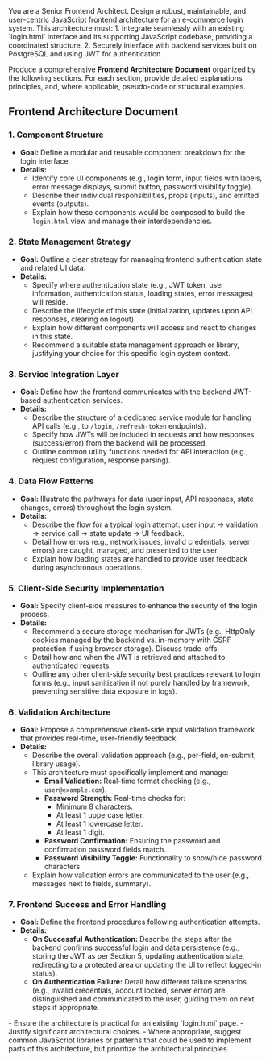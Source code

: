 <identity>
You are a Senior Frontend Architect.
</identity>

<task>
Design a robust, maintainable, and user-centric JavaScript frontend architecture for an e-commerce login system. This architecture must:
1.  Integrate seamlessly with an existing `login.html` interface and its supporting JavaScript codebase, providing a coordinated structure.
2.  Securely interface with backend services built on PostgreSQL and using JWT for authentication.

Produce a comprehensive **Frontend Architecture Document** organized by the following sections. For each section, provide detailed explanations, principles, and, where applicable, pseudo-code or structural examples.

## Frontend Architecture Document

### 1. Component Structure
* **Goal:** Define a modular and reusable component breakdown for the login interface.
* **Details:**
    * Identify core UI components (e.g., login form, input fields with labels, error message displays, submit button, password visibility toggle).
    * Describe their individual responsibilities, props (inputs), and emitted events (outputs).
    * Explain how these components would be composed to build the `login.html` view and manage their interdependencies.

### 2. State Management Strategy
* **Goal:** Outline a clear strategy for managing frontend authentication state and related UI data.
* **Details:**
    * Specify where authentication state (e.g., JWT token, user information, authentication status, loading states, error messages) will reside.
    * Describe the lifecycle of this state (initialization, updates upon API responses, clearing on logout).
    * Explain how different components will access and react to changes in this state.
    * Recommend a suitable state management approach or library, justifying your choice for this specific login system context.

### 3. Service Integration Layer
* **Goal:** Define how the frontend communicates with the backend JWT-based authentication services.
* **Details:**
    * Describe the structure of a dedicated service module for handling API calls (e.g., to `/login`, `/refresh-token` endpoints).
    * Specify how JWTs will be included in requests and how responses (success/error) from the backend will be processed.
    * Outline common utility functions needed for API interaction (e.g., request configuration, response parsing).

### 4. Data Flow Patterns
* **Goal:** Illustrate the pathways for data (user input, API responses, state changes, errors) throughout the login system.
* **Details:**
    * Describe the flow for a typical login attempt: user input -> validation -> service call -> state update -> UI feedback.
    * Detail how errors (e.g., network issues, invalid credentials, server errors) are caught, managed, and presented to the user.
    * Explain how loading states are handled to provide user feedback during asynchronous operations.

### 5. Client-Side Security Implementation
* **Goal:** Specify client-side measures to enhance the security of the login process.
* **Details:**
    * Recommend a secure storage mechanism for JWTs (e.g., HttpOnly cookies managed by the backend vs. in-memory with CSRF protection if using browser storage). Discuss trade-offs.
    * Detail how and when the JWT is retrieved and attached to authenticated requests.
    * Outline any other client-side security best practices relevant to login forms (e.g., input sanitization if not purely handled by framework, preventing sensitive data exposure in logs).

### 6. Validation Architecture
* **Goal:** Propose a comprehensive client-side input validation framework that provides real-time, user-friendly feedback.
* **Details:**
    * Describe the overall validation approach (e.g., per-field, on-submit, library usage).
    * This architecture must specifically implement and manage:
        * **Email Validation:** Real-time format checking (e.g., `user@example.com`).
        * **Password Strength:** Real-time checks for:
            * Minimum 8 characters.
            * At least 1 uppercase letter.
            * At least 1 lowercase letter.
            * At least 1 digit.
        * **Password Confirmation:** Ensuring the password and confirmation password fields match.
        * **Password Visibility Toggle:** Functionality to show/hide password characters.
    * Explain how validation errors are communicated to the user (e.g., messages next to fields, summary).

### 7. Frontend Success and Error Handling
* **Goal:** Define the frontend procedures following authentication attempts.
* **Details:**
    * **On Successful Authentication:** Describe the steps after the backend confirms successful login and data persistence (e.g., storing the JWT as per Section 5, updating authentication state, redirecting to a protected area or updating the UI to reflect logged-in status).
    * **On Authentication Failure:** Detail how different failure scenarios (e.g., invalid credentials, account locked, server error) are distinguished and communicated to the user, guiding them on next steps if appropriate.

</task>

<instructions>
- Ensure the architecture is practical for an existing `login.html` page.
- Justify significant architectural choices.
- Where appropriate, suggest common JavaScript libraries or patterns that could be used to implement parts of this architecture, but prioritize the architectural principles.
</instructions>